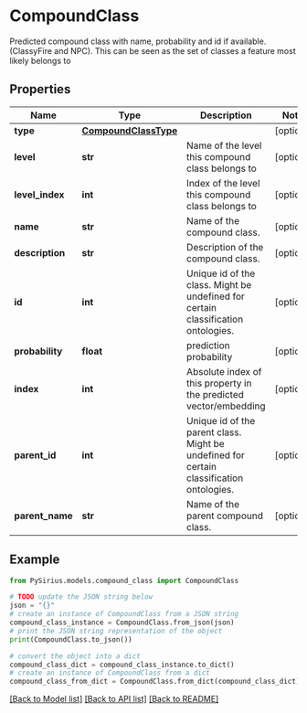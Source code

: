 # CompoundClass

Predicted compound class with name, probability and id if available.  (ClassyFire and NPC). This can be seen as the set of classes a feature most likely belongs to

## Properties

Name | Type | Description | Notes
------------ | ------------- | ------------- | -------------
**type** | [**CompoundClassType**](CompoundClassType.md) |  | [optional] 
**level** | **str** | Name of the level this compound class belongs to | [optional] 
**level_index** | **int** | Index of the level this compound class belongs to | [optional] 
**name** | **str** | Name of the compound class. | [optional] 
**description** | **str** | Description of the compound class. | [optional] 
**id** | **int** | Unique id of the class. Might be undefined for certain classification ontologies. | [optional] 
**probability** | **float** | prediction probability | [optional] 
**index** | **int** | Absolute index of this property in the predicted vector/embedding | [optional] 
**parent_id** | **int** | Unique id of the parent class. Might be undefined for certain classification ontologies. | [optional] 
**parent_name** | **str** | Name of the parent compound class. | [optional] 

## Example

```python
from PySirius.models.compound_class import CompoundClass

# TODO update the JSON string below
json = "{}"
# create an instance of CompoundClass from a JSON string
compound_class_instance = CompoundClass.from_json(json)
# print the JSON string representation of the object
print(CompoundClass.to_json())

# convert the object into a dict
compound_class_dict = compound_class_instance.to_dict()
# create an instance of CompoundClass from a dict
compound_class_from_dict = CompoundClass.from_dict(compound_class_dict)
```
[[Back to Model list]](../README.md#documentation-for-models) [[Back to API list]](../README.md#documentation-for-api-endpoints) [[Back to README]](../README.md)


